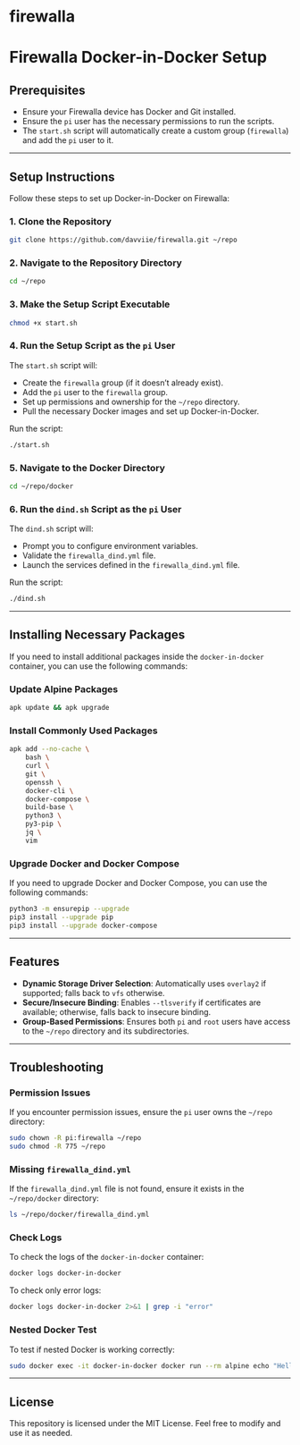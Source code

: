 # firewalla

# Firewalla Docker-in-Docker Setup

## Prerequisites
- Ensure your Firewalla device has Docker and Git installed.
- Ensure the `pi` user has the necessary permissions to run the scripts.
- The `start.sh` script will automatically create a custom group (`firewalla`) and add the `pi` user to it.

---

## Setup Instructions
Follow these steps to set up Docker-in-Docker on Firewalla:

### 1. Clone the Repository
```bash
git clone https://github.com/davviie/firewalla.git ~/repo
```

### 2. Navigate to the Repository Directory
```bash
cd ~/repo
```

### 3. Make the Setup Script Executable
```bash
chmod +x start.sh
```

### 4. Run the Setup Script as the `pi` User
The `start.sh` script will:
- Create the `firewalla` group (if it doesn’t already exist).
- Add the `pi` user to the `firewalla` group.
- Set up permissions and ownership for the `~/repo` directory.
- Pull the necessary Docker images and set up Docker-in-Docker.

Run the script:
```bash
./start.sh
```

### 5. Navigate to the Docker Directory
```bash
cd ~/repo/docker
```

### 6. Run the `dind.sh` Script as the `pi` User
The `dind.sh` script will:
- Prompt you to configure environment variables.
- Validate the `firewalla_dind.yml` file.
- Launch the services defined in the `firewalla_dind.yml` file.

Run the script:
```bash
./dind.sh
```

---

## Installing Necessary Packages
If you need to install additional packages inside the `docker-in-docker` container, you can use the following commands:

### Update Alpine Packages
```bash
apk update && apk upgrade
```

### Install Commonly Used Packages
```bash
apk add --no-cache \
    bash \
    curl \
    git \
    openssh \
    docker-cli \
    docker-compose \
    build-base \
    python3 \
    py3-pip \
    jq \
    vim
```

### Upgrade Docker and Docker Compose
If you need to upgrade Docker and Docker Compose, you can use the following commands:
```bash
python3 -m ensurepip --upgrade
pip3 install --upgrade pip
pip3 install --upgrade docker-compose
```

---

## Features
- **Dynamic Storage Driver Selection**:
  Automatically uses `overlay2` if supported; falls back to `vfs` otherwise.
- **Secure/Insecure Binding**:
  Enables `--tlsverify` if certificates are available; otherwise, falls back to insecure binding.
- **Group-Based Permissions**:
  Ensures both `pi` and `root` users have access to the `~/repo` directory and its subdirectories.

---

## Troubleshooting

### Permission Issues
If you encounter permission issues, ensure the `pi` user owns the `~/repo` directory:
```bash
sudo chown -R pi:firewalla ~/repo
sudo chmod -R 775 ~/repo
```

### Missing `firewalla_dind.yml`
If the `firewalla_dind.yml` file is not found, ensure it exists in the `~/repo/docker` directory:
```bash
ls ~/repo/docker/firewalla_dind.yml
```

### Check Logs
To check the logs of the `docker-in-docker` container:
```bash
docker logs docker-in-docker
```

To check only error logs:
```bash
docker logs docker-in-docker 2>&1 | grep -i "error"
```

### Nested Docker Test
To test if nested Docker is working correctly:
```bash
sudo docker exec -it docker-in-docker docker run --rm alpine echo "Hello from nested Docker!"
```

---

## License
This repository is licensed under the MIT License. Feel free to modify and use it as needed.